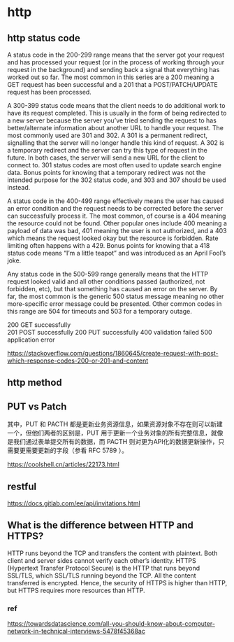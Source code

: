 # http

## http status code

A status code in the 200-299 range means that the server got your request and has processed your request (or in the process of working through your request in the background) and sending back a signal that everything has worked out so far. The most common in this series are a 200 meaning a GET request has been successful and a 201 that a POST/PATCH/UPDATE request has been processed.

A 300-399 status code means that the client needs to do additional work to have its request completed. This is usually in the form of being redirected to a new server because the server you’ve tried sending the request to has better/alternate information about another URL to handle your request. The most commonly used are 301 and 302. A 301 is a permanent redirect, signalling that the server will no longer handle this kind of request. A 302 is a temporary redirect and the server can try this type of request in the future. In both cases, the server will send a new URL for the client to connect to. 301 status codes are most often used to update search engine data. Bonus points for knowing that a temporary redirect was not the intended purpose for the 302 status code, and 303 and 307 should be used instead.

A status code in the 400-499 range effectively means the user has caused an error condition and the request needs to be corrected before the server can successfully process it. The most common, of course is a 404 meaning the resource could not be found. Other popular ones include 400 meaning a payload of data was bad, 401 meaning the user is not authorized, and a 403 which means the request looked okay but the resource is forbidden. Rate limiting often happens with a 429. Bonus points for knowing that a 418 status code means “I’m a little teapot” and was introduced as an April Fool’s joke.

Any status code in the 500-599 range generally means that the HTTP request looked valid and all other conditions passed (authorized, not forbidden, etc), but that something has caused an error on the server. By far, the most common is the generic 500 status message meaning no other more-specific error message could be presented. Other common codes in this range are 504 for timeouts and 503 for a temporary outage.

200 GET successfully  
201 POST successfully
200 PUT successfully
400 validation failed
500 application error

https://stackoverflow.com/questions/1860645/create-request-with-post-which-response-codes-200-or-201-and-content

## http method

## PUT vs Patch

其中，PUT 和 PACTH 都是更新业务资源信息，如果资源对象不存在则可以新建一个，但他们两者的区别是，PUT 用于更新一个业务对象的所有完整信息，就像是我们通过表单提交所有的数据，而 PACTH 则对更为API化的数据更新操作，只需要更需要更新的字段（参看 RFC 5789 ）。

https://coolshell.cn/articles/22173.html  

## restful

https://docs.gitlab.com/ee/api/invitations.html

## What is the difference between HTTP and HTTPS?

HTTP runs beyond the TCP and transfers the content with plaintext. Both client and server sides cannot verify each other’s identity.
HTTPS (Hypertext Transfer Protocol Secure) is the HTTP that runs beyond SSL/TLS, which SSL/TLS running beyond the TCP. All the content transferred is encrypted.
Hence, the security of HTTPS is higher than HTTP, but HTTPS requires more resources than HTTP.

### ref
https://towardsdatascience.com/all-you-should-know-about-computer-network-in-technical-interviews-5478f45368ac
